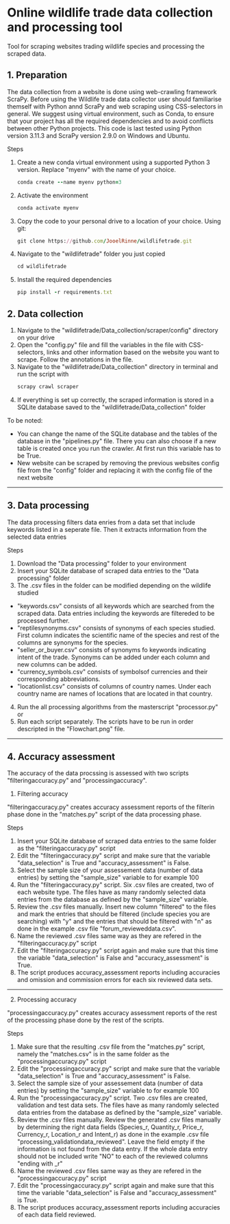 # Online wildlife trade data collection and processing tool
Tool for scraping websites trading wildlife species and processing the scraped data.



## 1. Preparation

The data collection from a website is done using web-crawling framework ScraPy. Before using the Wildlife trade data collector user should familiarise themself with Python annd ScraPy and web scraping using CSS-selectors in general. We suggest using virtual environment, such as Conda, to ensure that your project has all the required dependencies and to avoid conflicts between other Python projects. This code is last tested using Python version 3.11.3 and ScraPy version 2.9.0 on Windows and Ubuntu.

Steps
1. Create a new conda virtual environment using a supported Python 3 version. Replace "myenv" with the name of your choice.
   ```ruby
   conda create --name myenv python=3
   ```
2. Activate the environment
   ```ruby
   conda activate myenv
   ```
3. Copy the code to your personal drive to a location of your choice. Using git:
   ```ruby
   git clone https://github.com/JooelRinne/wildlifetrade.git
   ```
4. Navigate to the "wildlifetrade" folder you just copied
      ```ruby
   cd wildlifetrade
   ```
4. Install the required dependencies
   ```ruby
   pip install -r requirements.txt
   ```
   
## 2. Data collection
1. Navigate to the "wildlifetrade/Data_collection/scraper/config" directory on your drive
2. Open the "config.py" file and fill the variables in the file with CSS-selectors, links and other information based on the website you want to scrape. Follow the annotations in the file.
3. Navigate to the "wildlifetrade/Data_collection" directory in terminal and run the script with
   ```ruby
   scrapy crawl scraper
   ```
4. If everything is set up correctly, the scraped information is stored in a SQLite database saved to the "wildlifetrade/Data_collection" folder

To be noted:
- You can change the name of the SQLite database and the tables of the database in the "pipelines.py" file. There you can also choose if a new table is created once you run the crawler. At first run this variable has to be True.
- New website can be scraped by removing the previous websites config file from the "config" folder and replacing it with the config file of the next website

------------------------------------------------------------------------------------------------------------------------------------------------------------------

## 3. Data processing

The data processing filters data enries from a data set that include keywords listed in a seperate file. Then it extracts information from the selected data entries

Steps
1. Download the "Data processing" folder to your environment
2. Insert your SQLite database of scraped data entries to the "Data processing" folder
3. The .csv files in the folder can be modified depending on the wildlife studied 
  - "keywords.csv" consists of all keywords which are searched from the scraped data. Data entries including the keywords are filtereded to be processed               further.
  - "reptilesynonyms.csv" consists of synonyms of each species studied. First column indicates the scientific name of the species and rest of the columns are         synonyms for the species.
  - "seller_or_buyer.csv" consists of synonyms fo keywords indicating intent of the trade. Synonyms can be added under each column and new columns can be             added.
  - "currency_symbols.csv" consists of symbolsof currencies and their corresponding abbreviations.
  - "locationlist.csv" consists of columns of country names. Under each country name are names of locations that are located in that country.
4. Run the all processing algorithms from the masterscript "processor.py" or
5. Run each script separately. The scripts have to be run in order descripted in the "Flowchart.png" file.

------------------------------------------------------------------------------------------------------------------------------------------------------------------

## 4. Accuracy assessment

The accuracy of the data procssing is assessed with two scripts "filteringaccuracy.py" and "processingaccuracy".

1. Filtering accuracy

"filteringaccuracy.py" creates accuracy assessment reports of the filterin phase done in the "matches.py" script of the data processing phase. 

Steps
1. Insert your SQLite database of scraped data entries to the same folder as the "filteringaccuracy.py" script
2. Edit the "filteringaccuracy.py" script and make sure that the variable "data_selection" is True and "accuracy_assessment" is False.
3. Select the sample size of your assessement data (number of data entries) by setting the "sample_size" variable to for example 100
4. Run the "filteringaccuracy.py" script. Six .csv files are created, two of each website type. The files have as many randomly selected data entries from the database as defined by the "sample_size" variable.
5. Review the .csv files manually. Insert new column "filtered" to the files and mark the entries that should be filtered (include species you are searching) with "y" and the entries that should be filtered with "n" as done in the example .csv file  "forum_revieweddata.csv".  
6. Name the reviewed .csv files same way as they are refered in the "filteringaccuracy.py" script
7. Edit the "filteringaccuracy.py" script again and make sure that this time the variable "data_selection" is False and "accuracy_assessment" is True.
8. The script produces accuracy_assessment reports including accuracies and omission and commission errors for each six reviewed data sets.

-----

2. Processing accuracy

"processingaccuracy.py" creates accuracy assessment reports of the rest of the processing phase done by the rest of the scripts. 

Steps
1. Make sure that the resulting .csv file from the "matches.py" script, namely the "matches.csv" is in the same folder as the "processingaccuracy.py" script
2. Edit the "processingaccuracy.py" script and make sure that the variable "data_selection" is True and "accuracy_assessment" is False.
3. Select the sample size of your assessement data (number of data entries) by setting the "sample_size" variable to for example 100
4. Run the "processingaccuracy.py" script. Two .csv files are created, validation and test data sets. The files have as many randomly selected data entries from the database as defined by the "sample_size" variable.
5. Review the .csv files manually. Review the generated .csv files manually by determining the right data fields (Species_r, Quantity_r, Price_r, Currency_r, Location_r and Intent_r) as done in the example .csv file "processing_validationdata_reviewed". Leave the field empty if the information is not found from the data entry. If the whole data entry should not be included write "NO" to each of the reviewed columns "ending with _r"
6. Name the reviewed .csv files same way as they are refered in the "processingaccuracy.py" script
7. Edit the "processingaccuracy.py" script again and make sure that this time the variable "data_selection" is False and "accuracy_assessment" is True.
8. The script produces accuracy_assessment reports including accuracies of each data field reviewed. 


